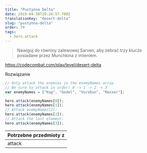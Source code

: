 ```yaml
---
title: "Pustynna Delta"
date: 2019-04-30T20:24:57.700Z
translationKey: "desert-delta"
slug: "pustynna-delta"
order: 79
tags:
  - hero.attack
---
```


> Nawiguj do równiny zalewowej Sarven, aby zebrać trzy klucze posiadane przez  Munchkina z imieniem.

https://codecombat.com/play/level/desert-delta

Rozwiązanie

```javascript
// Only attack the enemies in the enemyNames array.
// Be sure to attack in order! 0 -> 1 -> 2 -> 3
var enemyNames = ["Kog", "Godel", "Vorobun", "Rexxar"];

hero.attack(enemyNames[0]);
hero.attack(enemyNames[1]);
// Attack enemyNames[2]:
hero.attack(enemyNames[2]);
// Attack the last element:
hero.attack(enemyNames[3]);

```

Potrzebne przedmioty z |
--- |
attack |


